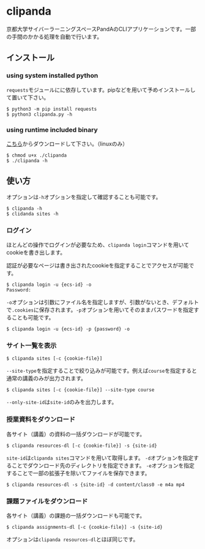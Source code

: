 # clipanda

京都大学サイバーラーニングスペースPandAのCLIアプリケーションです。一部の手間のかかる処理を自動で行います。

## インストール

### using system installed python
`requests`モジュールにに依存しています。pipなどを用いて予めインストールして置いて下さい。

```
$ python3 -m pip install requests
$ python3 clipanda.py -h
```

### using runtime included binary
[こちら](https://github.com/face0u0/clipanda/releases)からダウンロードして下さい。（linuxのみ）

```
$ chmod u+x ./clipanda
$ ./clipanda -h
```

## 使い方

オプションは`-h`オプションを指定して確認することも可能です。
```
$ clipanda -h
$ clidanda sites -h
```

### ログイン
ほとんどの操作でログインが必要なため、`clipanda login`コマンドを用いてcookieを書き出します。

認証が必要なページは書き出されたcookieを指定することでアクセスが可能です。

```
$ clipanda login -u {ecs-id} -o
Password:
```
`-o`オプションは引数にファイル名を指定しますが、引数がないとき、デフォルトで`.cookies`に保存されます。`-p`オプションを用いてそのままパスワードを指定することも可能です。
```
$ clipanda login -u {ecs-id} -p {password} -o
```

### サイト一覧を表示
```
$ clipanda sites [-c {cookie-file}]
```
`--site-type`を指定することで絞り込みが可能です。例えば`course`を指定すると通常の講義のみが出力されます。
```
$ clipanda sites [-c {cookie-file}] --site-type course
```
`--only-site-id`は`site-id`のみを出力します。

### 授業資料をダウンロード
各サイト（講義）の資料の一括ダウンロードが可能です。
```
$ clipanda resources-dl [-c {cookie-file}] -s {site-id}
```
`site-id`は`clipanda sites`コマンドを用いて取得します。
`-d`オプションを指定することでダウンロード先のディレクトリを指定できます。
`-e`オプションを指定することで一部の拡張子を除いてファイルを保存できます。

```
$ clipanda resources-dl -s {site-id} -d content/class0 -e m4a mp4
```

### 課題ファイルをダウンロード
各サイト（講義）の課題の一括ダウンロードも可能です。
```
$ clipanda assignments-dl [-c {cookie-file}] -s {site-id}
```
オプションは`clipanda resources-dl`とほぼ同じです。